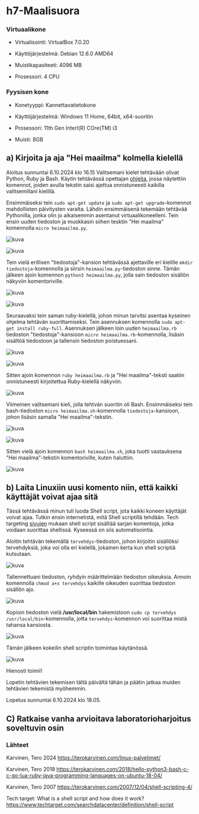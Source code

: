 # h7-Maalisuora

### Virtuaalikone

- Virtualisointi: VirtualBox 7.0.20

- Käyttöjärjestelmä: Debian 12.6.0 AMD64

- Muistikapasiteeti: 4096 MB

- Prosessori: 4 CPU

### Fyysisen kone

- Konetyyppi: Kannettavatietokone

- Käyttöjärjestelmä: Windows 11 Home, 64bit, x64-suoritin

- Prosessori: 11th Gen Interl(R) COre(TM) i3

- Muisti: 8GB

## a) Kirjoita ja aja "Hei maailma" kolmella kielellä

Aloitus sunnuntai 6.10.2024 klo 16.15
Valitsemani kielet tehtävään olivat Python, Ruby ja Bash. Käytin tehtävässä opettajan [ohjeita](https://terokarvinen.com/2018/hello-python3-bash-c-c-go-lua-ruby-java-programming-languages-on-ubuntu-18-04/), jossa näytettiin komennot, joiden avulla tekstin saisi ajettua onnistuneesti kaikilla valitsemillani kielillä.

Ensimmäiseksi tein `sudo apt-get update` ja `sudo apt-get upgrade`-komennot mahdollisten päivitysten varalta. Lähdin ensimmäisenä tekemään tehtävää Pythonilla, jonka olin jo aikaisemmin asentanut virtuaalikoneelleni. Tein ensin uuden tiedoston ja muokkasin siihen tesktin "Hei maailma" komennolla `micro heimaailma.py`.

![kuva](https://github.com/user-attachments/assets/b92c0205-9f24-42b3-9f69-0adc49e1473c)

![kuva](https://github.com/user-attachments/assets/6c6a5c51-7db8-4b3e-8959-2c78971909ef)

Tein vielä erillisen "tiedostoja"-kansion tehtävässä ajettaville eri kielille `mkdir tiedostoja`-komennolla ja siirsin `heimaailma.py`-tiedoston sinne. Tämän jälkeen ajoin komennon `python3 heimaailma.py`, jolla sain tiedoston sisällön näkyviin komentoriville.

![kuva](https://github.com/user-attachments/assets/a9e0b837-10fa-4e27-bc28-f4168c3b7aa1)

![kuva](https://github.com/user-attachments/assets/49741b03-5cba-4440-add5-917c147537fd)

Seuraavaksi tein saman ruby-kielellä, johon minun tarvitsi asentaa kyseinen ohjelma tehtävän suorittamiseksi. Tein asennuksen komennolla `sudo apt-get install ruby-full`. Asennuksen jälkeen loin uuden `heimaailma.rb` tiedoston "tiedostoja"-kansioon `micro heimaailma.rb`-komennolla, lisäsin sisältöä tiedostoon ja tallensin tiedoston poistuessani. 

![kuva](https://github.com/user-attachments/assets/517ec3ea-1b2c-4cf8-ad28-d6ceb8e596ba)

![kuva](https://github.com/user-attachments/assets/5f68f591-e28d-4fd6-89b9-a8ed85b00f68)

Sitten ajoin komennon `ruby heimaailma.rb` ja "Hei maailma"-teksti saatiin onnistuneesti kirjoitettua Ruby-kielellä näkyviin.

![kuva](https://github.com/user-attachments/assets/ca433238-03cc-4449-8cbe-ee30dda77873)

Viimeinen valitsemani kieli, jolla tehtvän suoritin oli Bash. Ensimmäiseksi tein bash-tiedoston `micro heimaailma.sh`-komennolla `tiedostoja`-kansioon, johon lisäsin samalla "Hei maailma"-tekstin.

![kuva](https://github.com/user-attachments/assets/c5b30349-64c9-498a-be45-e5735c8f7cac)

![kuva](https://github.com/user-attachments/assets/534795d2-2c1f-4aa6-8aa5-1103b7af8797)

Sitten vielä ajoin komennon `bash heimaailma.sh`, joka tuotti vastauksena "Hei maailma"-tekstin komentoriville, kuten haluttiin.

![kuva](https://github.com/user-attachments/assets/0063765c-d7c8-4dbc-979a-fb6c26028458)

## b) Laita Linuxiin uusi komento niin, että kaikki käyttäjät voivat ajaa sitä

Tässä tehtävässä minun tuli luoda Shell script, jota kaikki koneen käyttäjät voivat ajaa. Tutkin ensin internetistä, mitä Shell scriptillä tehdään. Tech targeting [sivujen](https://www.techtarget.com/searchdatacenter/definition/shell-script) mukaan shell script sisältää sarjan komentoja, jotka voidaan suorittaa shellissä. Kyseessä on siis automatisointia.

Aloitin tehtävän tekemällä `tervehdys`-tiedoston, johon kirjoitin sisällöksi tervehdyksiä, joka voi olla eri kielellä, jokainen kerta kun shell scriptiä kutsutaan.

![kuva](https://github.com/user-attachments/assets/5db8897a-d0a9-4ba1-bc4c-84c1c80d12c1)


Tallennettuani tiedoston, ryhdyin määrittelmään tiedoston oikeuksia. Annoin komennolla `chmod a+x tervehdys` kaikille oikeuden suorittaa tiedoston sisällön ajo.

![kuva](https://github.com/user-attachments/assets/289129f8-36fe-44b5-8c9e-d9b1c481c175)

Kopioin tiedoston vielä **/usr/local/bin** hakemistoon `sudo cp tervehdys /usr/local/bin`-komennolla, jotta `tervehdys`-komennon voi suorittaa mistä tahansa kansiosta.

![kuva](https://github.com/user-attachments/assets/c12e4cdf-da31-488b-bbde-4e9778fa4ae6)

Tämän jälkeen kokeilin shell scriptin toimintaa käytänössä.

![kuva](https://github.com/user-attachments/assets/b4b92272-db70-4817-a653-d336e60a6240)

Hienosti toimii!

Lopetin tehtävien tekemisen tältä päivältä tähän ja päätin jatkaa muiden tehtävien tekemistä myöhemmin.

Lopetus sunnuntai 6.10.2024 klo 18.05.

## C) Ratkaise vanha arvioitava laboratorioharjoitus soveltuvin osin

### Lähteet

Karvinen, Tero 2024 https://terokarvinen.com/linux-palvelimet/

Karvinen, Tero 2018 https://terokarvinen.com/2018/hello-python3-bash-c-c-go-lua-ruby-java-programming-languages-on-ubuntu-18-04/

Karvinen, Tero 2007 https://terokarvinen.com/2007/12/04/shell-scripting-4/

Tech target: What is a shell script and how does it work? https://www.techtarget.com/searchdatacenter/definition/shell-script
